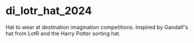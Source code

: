 # di_lotr_hat_2024
Hat to wear at destination imagination competitions. Inspired by Gandalf's hat from LotR and the Harry Potter sorting hat.
